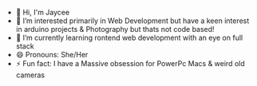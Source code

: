 - 👋 Hi, I'm Jaycee
- 👀 I’m interested primarily in Web Development but have a keen interest in arduino projects & Photography but thats not code based!
- 🌱 I’m currently learning rontend web development with an eye on full stack
- 😄 Pronouns: She/Her
- ⚡ Fun fact: I have a Massive obsession for PowerPc Macs & weird old cameras

<!---
JCEE-Raven/JCEE-Raven is a ✨ special ✨ repository because its `README.md` (this file) appears on your GitHub profile.
You can click the Preview link to take a look at your changes.
--->

